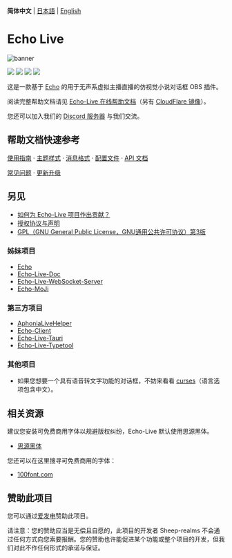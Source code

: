 **简体中文** | 
[日本語](README_ja.md) | 
[English](README_en.md)

# Echo Live
![banner](https://sheep-realms.github.io/images/project/echo-live/banner.png)

![](https://img.shields.io/github/license/sheep-realms/Echo-Live?style=for-the-badge)
![](https://img.shields.io/github/v/release/sheep-realms/Echo-Live?style=for-the-badge)
![](https://img.shields.io/github/downloads/sheep-realms/Echo-Live/total?style=for-the-badge)
![](https://img.shields.io/github/stars/sheep-realms/Echo-Live?style=for-the-badge)

这是一款基于 [Echo](https://github.com/sheep-realms/Echo) 的用于无声系虚拟主播直播的仿视觉小说对话框 OBS 插件。

阅读完整帮助文档请见 [Echo-Live 在线帮助文档](https://sheep-realms.github.io/Echo-Live-Doc/)（另有 [CloudFlare 镜像](https://echo-live-doc.pages.dev/)）。

您还可以加入我们的 [Discord 服务器](https://discord.gg/XuPQBw6tHC) 与我们交流。

## 帮助文档快速参考
[使用指南](https://sheep-realms.github.io/Echo-Live-Doc/main/how-to-use/) · 
[主题样式](https://sheep-realms.github.io/Echo-Live-Doc/custom/theme/) · 
[消息格式](https://sheep-realms.github.io/Echo-Live-Doc/message/) · 
[配置文件](https://sheep-realms.github.io/Echo-Live-Doc/custom/config/) · 
[API 文档](https://sheep-realms.github.io/Echo-Live-Doc/dev/broadcast/)

[常见问题](https://sheep-realms.github.io/Echo-Live-Doc/main/faq/) · 
[更新升级](https://sheep-realms.github.io/Echo-Live-Doc/main/update/)

## 另见
- [如何为 Echo-Live 项目作出贡献？](CONTRIBUTING.md)
- [授权协议与声明](copyright.md)
- [GPL（GNU General Public License，GNU通用公共许可协议）第3版](LICENSE)

### 姊妹项目
- [Echo](https://github.com/sheep-realms/Echo)
- [Echo-Live-Doc](https://github.com/sheep-realms/Echo-Live-Doc)
- [Echo-Live-WebSocket-Server](https://github.com/sheep-realms/Echo-Live-WebSocket-Server)
- [Echo-MoJi](https://github.com/sheep-realms/Echo-MoJi)

### 第三方项目
- [AphoniaLiveHelper](https://github.com/YouxingClub/AphoniaLiveHelper)
- [Echo-Client](https://github.com/Rickyxrc/echo-client)
- [Echo-Live-Tauri](https://github.com/LuiScreaMed/Echo-Live-Tauri)
- [Echo-Live-Typetool](https://github.com/RaySky-Rt/Echo-Live-Typetool)

### 其他项目

- 如果您想要一个具有语音转文字功能的对话框，不妨来看看 [curses](https://github.com/mmpneo/curses)（语言选项包含中文）。

## 相关资源
建议您安装可免费商用字体以规避版权纠纷，Echo-Live 默认使用思源黑体。

- [思源黑体](https://github.com/adobe-fonts/source-han-sans)

您还可以在这里搜寻可免费商用的字体：

- [100font.com](https://www.100font.com/)

## 赞助此项目

您可以通过[爱发电](https://afdian.com/a/sheep_realms)赞助此项目。

请注意：您的赞助应当是无偿且自愿的，此项目的开发者 Sheep-realms 不会通过任何方式向您索要报酬。您的赞助也许能促进某个功能或整个项目的开发，但我们对此不作任何形式的承诺与保证。